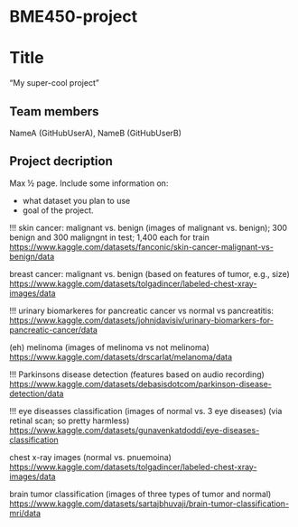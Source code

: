 # BME450-project
# Title
“My super-cool project”
## Team members
NameA (GitHubUserA), NameB (GitHubUserB)
## Project decription
Max ½ page. Include some information on:
- what dataset you plan to use
- goal of the project.

!!! skin cancer: malignant vs. benign (images of malignant vs. benign); 300 benign and 300 maligngnt in test; 1,400 each for train https://www.kaggle.com/datasets/fanconic/skin-cancer-malignant-vs-benign/data

breast cancer: malignant vs. benign (based on features of tumor, e.g., size) https://www.kaggle.com/datasets/tolgadincer/labeled-chest-xray-images/data

!!! urinary biomarkeres for pancreatic cancer vs normal vs pancreatitis: https://www.kaggle.com/datasets/johnjdavisiv/urinary-biomarkers-for-pancreatic-cancer/data

(eh) melinoma (images of melinoma vs not melinoma) https://www.kaggle.com/datasets/drscarlat/melanoma/data

!!! Parkinsons disease detection (features based on audio recording) https://www.kaggle.com/datasets/debasisdotcom/parkinson-disease-detection/data

!!! eye diseasses classification (images of normal vs. 3 eye diseases) (via retinal scan; so pretty harmless) https://www.kaggle.com/datasets/gunavenkatdoddi/eye-diseases-classification

chest x-ray images (normal vs. pnuemoina) https://www.kaggle.com/datasets/tolgadincer/labeled-chest-xray-images/data

brain tumor classification (images of three types of tumor and normal) https://www.kaggle.com/datasets/sartajbhuvaji/brain-tumor-classification-mri/data

